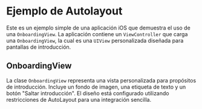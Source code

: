 # Ejemplo de Autolayout

Este es un ejemplo simple de una aplicación iOS que demuestra el uso de una `OnboardingView`. La aplicación contiene un `ViewController` que carga una `OnboardingView`, la cual es una `UIView` personalizada diseñada para pantallas de introducción.

## OnboardingView

La clase `OnboardingView` representa una vista personalizada para propósitos de introducción. Incluye un fondo de imagen, una etiqueta de texto y un botón "Saltar introducción". El diseño está configurado utilizando restricciones de AutoLayout para una integración sencilla.
